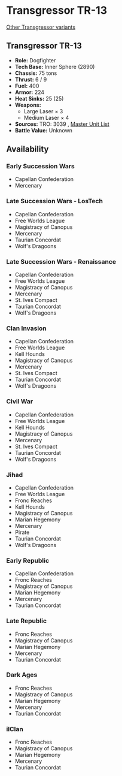 # Transgressor TR-13 

[Other Transgressor variants](../transgressor.md) 

## Transgressor TR-13 

- **Role:** Dogfighter 
- **Tech Base:** Inner Sphere (2890) 
- **Chassis:** 75 tons 
- **Thrust:** 6 / 9 
- **Fuel:** 400 
- **Armor:** 224 
- **Heat Sinks:** 25 (25) 
- **Weapons:** 
  - Large Laser × 3 
  - Medium Laser × 4 
- **Sources:** TRO: 3039 , [Master Unit List](http://masterunitlist.info/Unit/Details/3283) 
- **Battle Value:** Unknown 

## Availability 

### Early Succession Wars 

- Capellan Confederation 
- Mercenary 

### Late Succession Wars - LosTech 

- Capellan Confederation 
- Free Worlds League 
- Magistracy of Canopus 
- Mercenary 
- Taurian Concordat 
- Wolf's Dragoons 

### Late Succession Wars - Renaissance 

- Capellan Confederation 
- Free Worlds League 
- Magistracy of Canopus 
- Mercenary 
- St. Ives Compact 
- Taurian Concordat 
- Wolf's Dragoons 

### Clan Invasion 

- Capellan Confederation 
- Free Worlds League 
- Kell Hounds 
- Magistracy of Canopus 
- Mercenary 
- St. Ives Compact 
- Taurian Concordat 
- Wolf's Dragoons 

### Civil War 

- Capellan Confederation 
- Free Worlds League 
- Kell Hounds 
- Magistracy of Canopus 
- Mercenary 
- St. Ives Compact 
- Taurian Concordat 
- Wolf's Dragoons 

### Jihad 

- Capellan Confederation 
- Free Worlds League 
- Fronc Reaches 
- Kell Hounds 
- Magistracy of Canopus 
- Marian Hegemony 
- Mercenary 
- Pirate 
- Taurian Concordat 
- Wolf's Dragoons 

### Early Republic 

- Capellan Confederation 
- Fronc Reaches 
- Magistracy of Canopus 
- Marian Hegemony 
- Mercenary 
- Taurian Concordat 

### Late Republic 

- Fronc Reaches 
- Magistracy of Canopus 
- Marian Hegemony 
- Mercenary 
- Taurian Concordat 

### Dark Ages 

- Fronc Reaches 
- Magistracy of Canopus 
- Marian Hegemony 
- Mercenary 
- Taurian Concordat 

### ilClan 

- Fronc Reaches 
- Magistracy of Canopus 
- Marian Hegemony 
- Mercenary 
- Taurian Concordat 


